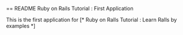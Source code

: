 == README
Ruby on Rails Tutorial : First Application

This is the first application for 
[* Ruby on RaIls Tutorial : Learn RaIls by examples *]
